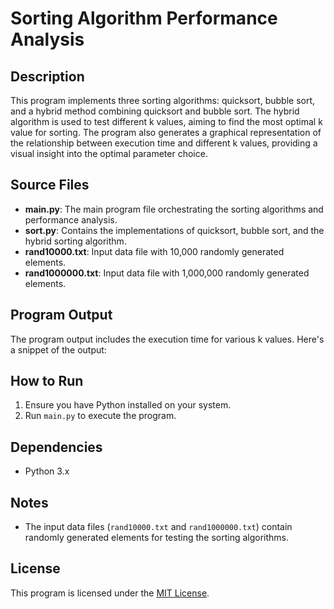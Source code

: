 # Sorting Algorithm Performance Analysis

## Description
This program implements three sorting algorithms: quicksort, bubble sort, and a hybrid method combining quicksort and bubble sort. The hybrid algorithm is used to test different k values, aiming to find the most optimal k value for sorting. The program also generates a graphical representation of the relationship between execution time and different k values, providing a visual insight into the optimal parameter choice.

## Source Files
- **main.py**: The main program file orchestrating the sorting algorithms and performance analysis.
- **sort.py**: Contains the implementations of quicksort, bubble sort, and the hybrid sorting algorithm.
- **rand10000.txt**: Input data file with 10,000 randomly generated elements.
- **rand1000000.txt**: Input data file with 1,000,000 randomly generated elements.

## Program Output
The program output includes the execution time for various k values. Here's a snippet of the output:

## How to Run
1. Ensure you have Python installed on your system.
2. Run `main.py` to execute the program.

## Dependencies
- Python 3.x

## Notes
- The input data files (`rand10000.txt` and `rand1000000.txt`) contain randomly generated elements for testing the sorting algorithms.

## License
This program is licensed under the [MIT License](LICENSE).


